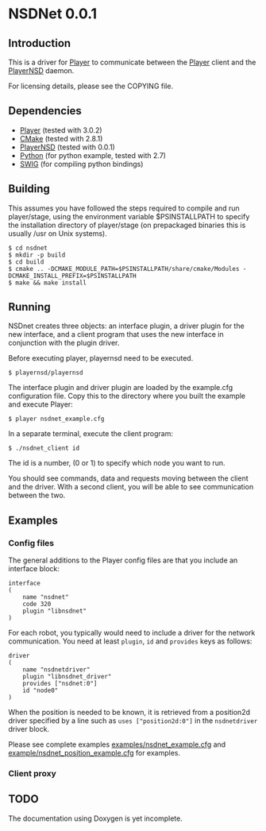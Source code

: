 NSDNet 0.0.1
============

Introduction
------------

This is a driver for [Player][1] to communicate between the [Player][1] client
and the [PlayerNSD][2] daemon.

For licensing details, please see the COPYING file.

 [1]: http://playerstage.sourceforge.net/index.php?src=player
 [2]: http://github.com/raedwulf/playernsd

Dependencies
------------

* [Player][1] (tested with 3.0.2)
* [CMake][3] (tested with 2.8.1)
* [PlayerNSD][2] (tested with 0.0.1)
* [Python][4] (for python example, tested with 2.7)
* [SWIG][5] (for compiling python bindings)

 [3]: http://www.cmake.org/
 [4]: http://www.python.org/
 [5]: http://www.swig.org/

Building
--------

This assumes you have followed the steps required to compile and run player/stage,
using the environment variable $PSINSTALLPATH to specify the installation directory
of player/stage (on prepackaged binaries this is usually /usr on Unix systems).

	$ cd nsdnet
	$ mkdir -p build
	$ cd build
	$ cmake .. -DCMAKE_MODULE_PATH=$PSINSTALLPATH/share/cmake/Modules -DCMAKE_INSTALL_PREFIX=$PSINSTALLPATH
	$ make && make install

Running
-------

NSDnet creates three objects: an interface plugin, a driver plugin for
the new interface, and a client program that uses the new interface in
conjunction with the plugin driver.

Before executing player, playernsd need to be executed.

	$ playernsd/playernsd

The interface plugin and driver plugin are loaded by the example.cfg
configuration file. Copy this to the directory where you built the example and
execute Player:

	$ player nsdnet_example.cfg

In a separate terminal, execute the client program:

	$ ./nsdnet_client id

The id is a number, (0 or 1) to specify which node you want to run.

You should see commands, data and requests moving between the client and the
driver.
With a second client, you will be able to see communication between the two.

Examples
--------

### Config files

The general additions to the Player config files are that you include an interface
block:

	interface
	(
		name "nsdnet"
		code 320
		plugin "libnsdnet"
	)

For each robot, you typically would need to include a driver for the network
communication. You need at least ``plugin``, ``id`` and ``provides`` keys as follows:

	driver
	(
		name "nsdnetdriver"
		plugin "libnsdnet_driver"
		provides ["nsdnet:0"]
		id "node0"
	)

When the position is needed to be known, it is retrieved from a position2d driver
specified by a line such as ``uses ["position2d:0"]`` in the ``nsdnetdriver`` driver block.

Please see complete examples 
[examples/nsdnet_example.cfg][1] and [example/nsdnet_position_example.cfg][2] for examples.

 [1]: http://github.com/raedwulf/nsdnet/blob/master/examples/nsdnet_example.cfg
 [2]: http://github.com/raedwulf/nsdnet/blob/master/examples/nsdnet_position_example.cfg

### Client proxy

TODO
----
The documentation using Doxygen is yet incomplete.
